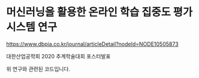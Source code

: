 # 머신러닝을 활용한 온라인 학습 집중도 평가 시스템 연구

https://www.dbpia.co.kr/journal/articleDetail?nodeId=NODE10505873

대한산업공학회 2020 추계학술대회 포스터발표

위 연구와 관련된 코드입니다.
